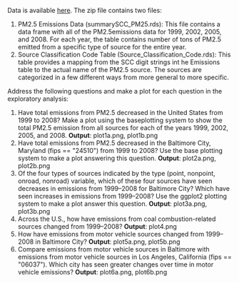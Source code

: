Data is available [here](https://d396qusza40orc.cloudfront.net/exdata%2Fdata%2FNEI_data.zip).
The zip file contains two files:

1. PM2.5 Emissions Data (summarySCC_PM25.rds): This file contains a data frame with all of the PM2.5emissions data for 1999, 2002, 2005, and 2008. For each year, the table contains number of tons of PM2.5 emitted from a specific type of source for the entire year.
2. Source Classification Code Table (Source_Classification_Code.rds): This table provides a mapping from the SCC digit strings int he Emissions table to the actual name of the PM2.5 source. The sources are categorized in a few different ways from more general to more specific.

Address the following questions and make a plot for each question in the exploratory analysis:

1.	Have total emissions from PM2.5 decreased in the United States from 1999 to 2008? Make a plot using the baseplotting system to show the total PM2.5 emission from all sources for each of the years 1999, 2002, 2005, and 2008. **Output**: plot1a.png, plot1b.png
2.	Have total emissions from PM2.5 decreased in the Baltimore City, Maryland (fips == "24510") from 1999 to 2008? Use the base plotting system to make a plot answering this question. **Output**: plot2a.png, plot2b.png
3.	Of the four types of sources indicated by the type (point, nonpoint, onroad, nonroad) variable, which of these four sources have seen decreases in emissions from 1999–2008 for Baltimore City? Which have seen increases in emissions from 1999–2008? Use the ggplot2 plotting system to make a plot answer this question. **Output**: plot3a.png, plot3b.png
4.	Across the U.S., how have emissions from coal combustion-related sources changed from 1999–2008? **Output**: plot4.png
5.	How have emissions from motor vehicle sources changed from 1999–2008 in Baltimore City? **Output**: plot5a.png, plot5b.png
6.	Compare emissions from motor vehicle sources in Baltimore  with emissions from motor vehicle sources in Los Angeles, California (fips == "06037"). Which city has seen greater changes over time in motor vehicle emissions? **Output**: plot6a.png, plot6b.png
